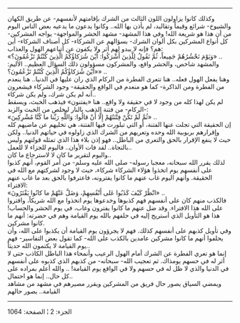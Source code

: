 ------------------------------------------------------------------------

وكذلك كانوا يزاولون اللون الثالث من الشرك بإقامتهم لأنفسهم- عن طريق
الكهان والشيوخ- شرائع وقيماً وتقاليد، لم يأذن بها الله.. وكانوا يدعون ما
يدعيه بعض الناس اليوم من أن هذا هو شريعة الله! وفي هذا المشهد- مشهد
الحشر والمواجهة- يواجه المشركين- كل أنواع المشركين بكل ألوان الشرك-
بسؤالهم عن الشركاء- كل أصناف الشركاء- أين هم؟ فإنه لا يبدو لهم أثر ولا
يكفون عن أتباعهم الهول والعذاب:  
«وَيَوْمَ نَحْشُرُهُمْ جَمِيعاً، ثُمَّ نَقُولُ لِلَّذِينَ أَشْرَكُوا: أَيْنَ شُرَكاؤُكُمُ الَّذِينَ كُنْتُمْ
تَزْعُمُونَ؟» ..  
والمشهد شاخص، والحشر واقع، والمشركون مسؤولون ذلك السؤال العظيم.. الأليم:
«أَيْنَ شُرَكاؤُكُمُ الَّذِينَ كُنْتُمْ تَزْعُمُونَ؟» ..  
وهنا يفعل الهول فعله.. هنا تتعرى الفطرة من الركام الذي ران عليها في
الدنيا.. هنا ينعدم من الفطرة ومن الذاكرة- كما هو منعدم في الواقع
والحقيقة- وجود الشركاء فيشعرون أنه لم يكن شرك، ولم يكن شركاء..  
لم يكن لهذا كله من وجود لا في حقيقة ولا واقع.. هنا «يفتنون» فيذهب الخبث،
ويسقط الركام- من فتنة الذهب بالنار ليخلص من الخبث والزبد-:  
«ثُمَّ لَمْ تَكُنْ فِتْنَتُهُمْ إِلَّا أَنْ قالُوا: وَاللَّهِ رَبِّنا ما كُنَّا مُشْرِكِينَ» ..  
إن الحقيقة التي تجلت عنها الفتنة، أو التي تبلورت فيها الفتنة، هي تخليهم
عن ماضيهم كله وإقرارهم بربوبية الله وحده وتعريهم من الشرك الذي زاولوه في
حياتهم الدنيا.. ولكن حيث لا ينفع الإقرار بالحق والتعري من الباطل.. فهو
إذن بلاء هذا الذي تمثله قولتهم وليس بالنجاة.. لقد فات الأوان.. فاليوم
للجزاء لا للعمل..  
واليوم لتقرير ما كان لا لاسترجاع ما كان..  
لذلك يقرر الله سبحانه، معجبا رسوله- صلى الله عليه وسلم- من أمر القوم،
أنهم كذبوا على أنفسهم يوم اتخذوا هؤلاء الشركاء شركاء، حيث لا وجود
لشركتهم مع الله في الحقيقة. وأنهم اليوم غاب عنهم ما كانوا يفترونه،
فاعترفوا بالحق بعد ما غاب عنهم الافتراء:  
«انْظُرْ كَيْفَ كَذَبُوا عَلى أَنْفُسِهِمْ، وَضَلَّ عَنْهُمْ ما كانُوا يَفْتَرُونَ» ..  
فالكذب منهم كان على أنفسهم فهم كذبوها وخدعوها يوم اتخذوا مع الله شريكاً،
وافتروا على الله هذا الافتراء. وقد ضل عنهم ما كانوا يفترون وغاب، في يوم
الحشر والحساب! هذا هو التأويل الذي أستريح إليه في حلفهم بالله يوم
القيامة وهم في حضرته: أنهم ما كانوا مشركين.  
وفي تأويل كذبهم على أنفسهم كذلك. فهم لا يجرؤون يوم القيامة أن يكذبوا على
الله، وأن يحلفوا أنهم ما كانوا مشركين عامدين بالكذب على الله- كما تقول
بعض التفاسير- فهم يوم القيامة لا يكتمون الله حديثاً..  
إنما هو تعري الفطرة عن الشرك أمام الهول الرعيب وأنمحاء هذا الباطل الكاذب
حتى لا أثر له في حسهم يومذاك. ثم تعجيب الله- سبحانه- من كذبهم الذي كذبوه
على أنفسهم في الدنيا والذي لا ظل له في حسهم ولا في الواقع يوم القيامة!
.. والله أعلم بمراده على كل حال.. إنما هو احتمال..  
ويمضي السياق يصور حال فريق من المشركين ويقرر مصيرهم في مشهد من مشاهد
القيامة.. يصور حالهم

------------------------------------------------------------------------

الجزء: 2 ¦ الصفحة: 1064
